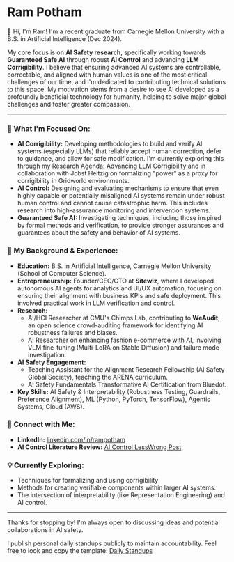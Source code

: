 # Ram Potham

👋 Hi, I'm Ram! I'm a recent graduate from Carnegie Mellon University with a B.S. in Artificial Intelligence (Dec 2024).

My core focus is on **AI Safety research**, specifically working towards **Guaranteed Safe AI** through robust **AI Control** and advancing **LLM Corrigibility**. I believe that ensuring advanced AI systems are controllable, correctable, and aligned with human values is one of the most critical challenges of our time, and I'm dedicated to contributing technical solutions to this space. My motivation stems from a desire to see AI developed as a profoundly beneficial technology for humanity, helping to solve major global challenges and foster greater compassion.

---

### 🚀 What I'm Focused On:

* **AI Corrigibility:** Developing methodologies to build and verify AI systems (especially LLMs) that reliably accept human correction, defer to guidance, and allow for safe modification. I'm currently exploring this through my [Research Agenda: Advancing LLM Corrigibility]([link_to_your_agenda_if_public_or_remove_link](https://docs.google.com/document/d/e/2PACX-1vRxTi37-RoPZIRUTfzH6MxHLKztQq7b6mOCrj2-twHHdZTc6tHJ1l1t4prx9MB0IVfWN0XejjgsPcz2/pub)) and in collaboration with Jobst Heitzig on formalizing "power" as a proxy for corrigibility in Gridworld environments.
* **AI Control:** Designing and evaluating mechanisms to ensure that even highly capable or potentially misaligned AI systems remain under robust human control and cannot cause catastrophic harm. This includes research into high-assurance monitoring and intervention systems.
* **Guaranteed Safe AI:** Investigating techniques, including those inspired by formal methods and verification, to provide stronger assurances and guarantees about the safety and behavior of AI systems.

### 🌱 My Background & Experience:

* **Education:** B.S. in Artificial Intelligence, Carnegie Mellon University (School of Computer Science).
* **Entrepreneurship:** Founder/CEO/CTO at **Sitewiz**, where I developed autonomous AI agents for analytics and UI/UX automation, focusing on ensuring their alignment with business KPIs and safe deployment. This involved practical work in LLM verification and control.
* **Research:**
    * AI/HCI Researcher at CMU's Chimps Lab, contributing to **WeAudit**, an open science crowd-auditing framework for identifying AI robustness failures and biases.
    * AI Researcher on enhancing fashion e-commerce with AI, involving VLM fine-tuning (Multi-LoRA on Stable Diffusion) and failure mode investigation.
* **AI Safety Engagement:**
    * Teaching Assistant for the Alignment Research Fellowship (AI Safety Global Society), teaching the ARENA curriculum.
    * AI Safety Fundamentals Transformative AI Certification from Bluedot.
* **Key Skills:** AI Safety & Interpretability (Robustness Testing, Guardrails, Preference Alignment), ML (Python, PyTorch, TensorFlow), Agentic Systems, Cloud (AWS).

### 🔗 Connect with Me:

* **LinkedIn:** [linkedin.com/in/rampotham](https://linkedin.com/in/rampotham)
* **AI Control Literature Review:** [AI Control LessWrong Post](https://www.lesswrong.com/posts/3PBvKHB2EmCujet3j/ai-control-methods-literature-review)

### 💡 Currently Exploring:

* Techniques for formalizing and using corrigibility
* Methods for creating verifiable components within larger AI systems.
* The intersection of interpretability (like Representation Engineering) and AI control.

---

Thanks for stopping by! I'm always open to discussing ideas and potential collaborations in AI safety.

I publish personal daily standups publicly to maintain accountability. Feel free to look and copy the template: [Daily Standups](https://docs.google.com/document/d/e/2PACX-1vSgDIsCVPauhlCFDTuU0TITb7Lj44d1b9DdtvxcgNJDi3YAXN_QJvmH9wRhvsMP9gOakoJXH4Ye3DSd/pub)
